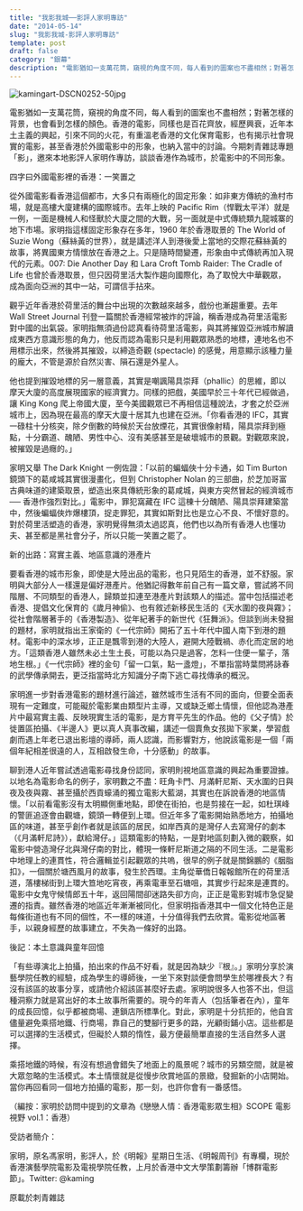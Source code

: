 ```yaml
---
title: "我影我城──影評人家明專訪"
date: "2014-05-14"
slug: "我影我城-影評人家明專訪"
template: post
draft: false
category: "銀幕"
description: "電影猶如一支萬花筒，窺視的角度不同，每人看到的圖案也不盡相然；對著怎樣的背景，也會看到怎樣的顏色。香港的電影，同樣也是百花齊放，經歷興衰，近年本土主義的興起，引來不同的火花，有重溫老香港的文化保育電影，也有揭示社會現實的電影，甚至香港於外國電影中的形象，也納入當中的討論。"
---
```


![kamingart-DSCN0252-50jpg](/media/kamingart-dscn0252-50jpg.jpg)

電影猶如一支萬花筒，窺視的角度不同，每人看到的圖案也不盡相然；對著怎樣的背景，也會看到怎樣的顏色。香港的電影，同樣也是百花齊放，經歷興衰，近年本土主義的興起，引來不同的火花，有重溫老香港的文化保育電影，也有揭示社會現實的電影，甚至香港於外國電影中的形象，也納入當中的討論。今期刺青雜誌專題「影」，邀來本地影評人家明作專訪，談談香港作為城市，於電影中的不同形象。

四字曰外國電影裡的香港：一笑置之

從外國電影看香港這個都市，大多只有兩極化的固定形象：如非東方傳統的漁村市場，就是高樓大廈建構的國際城市。去年上映的 Pacific Rim（悍戰太平洋）就是一例，一面是機械人和怪獸於大廈之間的大戰，另一面就是中式傳統類九龍城寨的地下市場。家明指這樣固定形象存在多年，1960 年於香港取景的 The World of Suzie Wong（蘇絲黃的世界），就是講述洋人到港後愛上當地的交際花蘇絲黃的故事，將異國東方情懷放在香港之上。只是隨時間變遷，形象由中式傳統再加入現代的元素。007: Die Another Day 和 Lara Croft Tomb Raider: The Cradle of Life 也曾於香港取景，但只因荷里活大製作趨向國際化，為了取悅大中華觀眾，成為面向亞洲的其中一站，可謂信手拈來。

觀乎近年香港於荷里活的舞台中出現的次數越來越多，戲份也漸趨重要。去年 Wall Street Journal 刊登一篇關於香港經常被炸的評論，稱香港成為荷里活電影對中國的出氣袋。家明指無須過份認真看待荷里活電影，與其將摧毀亞洲城市解讀成東西方意識形態的角力，他反而認為電影只是利用觀眾熟悉的地標，連地名也不用標示出來，然後將其摧毀，以締造奇觀 (spectacle) 的感覺，用意顯示該種力量的龐大，不管是源於自然災害、隕石還是外星人。

他也提到摧毀地標的另一層意義，其實是嘲諷陽具崇拜（phallic）的思維，即以摩天大廈的高度展現國家的經濟實力。同樣的把戲，美國早於三十年代已經做過，讓 King Kong 爬上帝國大廈，至今美國觀眾已不再相信這種說法，才套之於亞洲城市上，因為現在最高的摩天大廈十居其九也建在亞洲。「你看香港的 IFC，其實一碌柱十分核突，除夕倒數的時候於天台放煙花，其實很像射精，陽具崇拜到極點，十分霸道、醜陋、男性中心、沒有美感甚至是破壞城市的景觀。對觀眾來說，被摧毀是過癮的。」

家明又舉 The Dark Knight 一例佐證：「以前的蝙蝠俠十分卡通，如 Tim Burton 鏡頭下的葛咸城其實很漫畫化，但到 Christopher Nolan 的三部曲，於芝加哥富古典味道的建築取景，塑造出來具傳統形象的葛咸城，與東方突然冒起的經濟城市 ── 香港作強烈對比。」電影中，罪犯窩藏在 IFC 這棟十分醜陋、陽具崇拜建築當中，然後蝙蝠俠炸爆樓頂，捉走罪犯，其實如斯對比也是立心不良、不懷好意的。對於荷里活塑造的香港，家明覺得無須太過認真，他們也以為所有香港人也懂功夫、甚至都是黑社會分子，所以只能一笑置之罷了。

新的出路：寫實主義、地區意識的港產片

要看香港的城市形象，即使是大陸出品的電影，也只見陌生的香港，並不舒服。家明與大部分人一樣還是偏好港產片。他猶記得數年前自己有一篇文章，嘗試將不同階層、不同類型的香港人，歸類並扣連至港產片對該類人的描述。當中包括描述老香港、提倡文化保育的《歲月神偷》、也有敘述新移民生活的《天水圍的夜與霧》；從社會階層著手的《香港製造》、從年紀著手的新世代《狂舞派》。但談到尚未發掘的題材，家明就指出王家衛的《一代宗師》開拓了五十年代中國人南下到港的題材。電影中的深水埗，正正是飄零到港的大陸人，避開大陸戰禍、赤化而定居的地方。「這類香港人雖然未必土生土長，可能以為只是過客，怎料一住便一輩子，落地生根。」《一代宗師》裡的金句「留一口氣，點一盞燈」，不單指當時葉問將詠春的武學傳承開去，更泛指當時北方知識分子南下逃亡尋找傳承的概況。

家明進一步對香港電影的題材進行論述，雖然城市生活有不同的面向，但要全面表現有一定難度，可能礙於電影業由類型片主導，又或缺乏鄉土情懷，但他認為港產片中最寫實主義、反映現實生活的電影，是方育平先生的作品。他的《父子情》於徙置區拍攝、《半邊人》更以真人真事改編，講述一個賣魚女孩拋下家業，學習戲劇而遇上年老已退出影壇的導師，兩人認識，而影響對方，他說該電影是一個「兩個年紀相差很遠的人，互相啟發生命，十分感動」的故事。

聊到港人近年嘗試透過電影尋找身份認同，家明則視地區意識的興起為重要證據。以地名為電影命名的例子，家明數之不盡：旺角卡門、月滿軒尼斯、天水圍的日與夜及夜與霧、甚至攝於西貢蠔涌的獨立電影大藍湖，其實也在訴說香港的地區情懷。「以前看電影沒有太明顯側重地點，即使在街拍，也是剪接在一起，如杜琪峰的警匪追逐會由觀塘，鏡頭一轉便到上環。但近年多了電影開始熟悉地方，拍攝地區的味道，甚至乎創作者就是該區的居民，如岸西真的是灣仔人去寫灣仔的劇本（《月滿軒尼詩》），獻給灣仔。」這類電影的特點，一是對地區刻劃入微的觀察，如電影中營造灣仔北與灣仔南的對比，體現一條軒尼斯道之隔的不同生活。二是電影中地理上的連貫性，符合邏輯並引起觀眾的共嗚，很早的例子就是關錦鵬的《胭脂扣》，一個關於塘西風月的故事，發生於西環。主角從華僑日報報館所在的荷里活道，落樓梯街到上環大笪地吃宵夜，再乘電車至石塘咀，其實步行起來是連貫的。電影中女鬼守候情郎五十年，返回陽間卻迷路失卻方向，正正是電影對城市急促變遷的指責。雖然香港的地區近年漸漸被同化，但家明指香港其中一個文化特色正是每條街道也有不同的個性，不一樣的味道，十分值得我們去欣賞。電影從地區著手，以親身經歷的故事建立，不失為一條好的出路。

後記：本土意識與童年回憶

「有些導演北上拍攝，拍出來的作品不好看，就是因為缺少『根』。」家明分享於演藝學院任教的經驗，成為學生的導師後，一坐下來對談便會問學生於哪裡長大？有沒有該區的故事分享，或請他介紹該區甚麼好去處。家明說很多人也答不出，但這種洞察力就是寫出好的本土故事所需要的。現今的年青人（包括筆者在內），童年的成長回憶，似乎都被商場、連鎖店所標準化。對此，家明是十分抗拒的，他自言儘量避免乘搭地鐵、行商場，靠自己的雙腳行更多的路，光顧街鋪小店。這些都是可以選擇的生活模式，但礙於人類的惰性，最方便最簡單直接的生活自然多人選擇。

乘搭地鐵的時候，有沒有想過會錯失了地面上的風景呢？城市的另類空間，就是被大眾忽略的生活模式。本土情懷就是從慢步欣賞地區的景緻，發掘新的小店開始。當你再回看同一個地方拍攝的電影，那一刻，也許你會有一番感悟。

（編按：家明於訪問中提到的文章為《戀戀人情：香港電影眾生相》SCOPE 電影視野 vol.1：香港）

受訪者簡介：

家明，原名馮家明，影評人，於《明報》星期日生活、《明報周刊》有專欄，現於香港演藝學院電影及電視學院任教，上月於香港中文大學策劃籌辦「博群電影節」。Twitter: @kaming

原載於刺青雜誌
